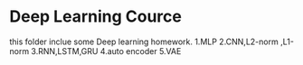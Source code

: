 # Deep Learning Cource

this folder inclue some Deep learning homework.
1.MLP
2.CNN,L2-norm ,L1-norm
3.RNN,LSTM,GRU
4.auto encoder
5.VAE
